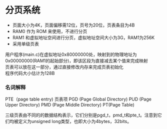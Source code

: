 # 分页系统

- 页面大小为4K，页面偏移需12位，页号为20位，页表条目为4B
- RAM0 作为 ROM 来使用，不进行分页
- RAM1 和虚拟地址空间进行分页，虚拟地址空间大小为3G，RAM1为256K
- 采用单级页表






用户程序(main.c)在虚拟地址0x80000000处，映射到的物理地址为0x00000000(RAM1的起始部分)，即该区段为直接减去某个值来完成映射  
页表可以放在这一部分，通过直接修改内存来完成页表初始化  
程序代码大小估计为128B


### 名词解释

PTE（page table entry) 页表项
PGD (Page Global Directory)
PUD (Page Upper Directory)
PMD (Page Middle Directory)
PT(Page Table)


三级页表由不同的的数据结构表示，它们分别是pgd_t，pmd_t和pte_t。注意到它们均被定义为unsigned long类型，也即大小为4bytes，32bits。
